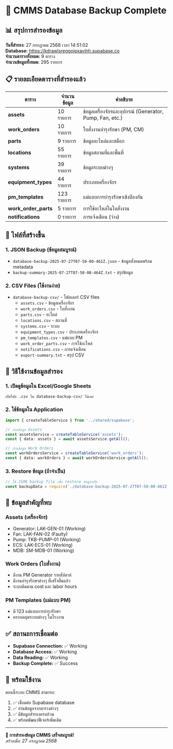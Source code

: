# 💾 CMMS Database Backup Complete

## 📊 สรุปการสำรองข้อมูล

**วันที่สำรอง:** 27 กรกฎาคม 2568 เวลา 14:51:02  
**Database:** https://kdrawlsreggojpxavlnh.supabase.co  
**จำนวนตารางทั้งหมด:** 9 ตาราง  
**จำนวนข้อมูลทั้งหมด:** 295 รายการ  

## 📋 รายละเอียดตารางที่สำรองแล้ว

| ตาราง | จำนวนข้อมูล | คำอธิบาย |
|-------|-------------|----------|
| **assets** | 10 รายการ | ข้อมูลเครื่องจักรและอุปกรณ์ (Generator, Pump, Fan, etc.) |
| **work_orders** | 10 รายการ | ใบสั่งงานบำรุงรักษา (PM, CM) |
| **parts** | 9 รายการ | ข้อมูลอะไหล่และสต็อก |
| **locations** | 55 รายการ | ข้อมูลสถานที่และพื้นที่ |
| **systems** | 39 รายการ | ข้อมูลระบบต่างๆ |
| **equipment_types** | 44 รายการ | ประเภทเครื่องจักร |
| **pm_templates** | 123 รายการ | แม่แบบการบำรุงรักษาเชิงป้องกัน |
| **work_order_parts** | 5 รายการ | การใช้อะไหล่ในใบสั่งงาน |
| **notifications** | 0 รายการ | การแจ้งเตือน (ว่าง) |

## 📁 ไฟล์ที่สร้างขึ้น

### 1. JSON Backup (ข้อมูลสมบูรณ์)
- `database-backup-2025-07-27T07-50-00-461Z.json` - ข้อมูลทั้งหมดพร้อม metadata
- `backup-summary-2025-07-27T07-50-00-464Z.txt` - สรุปข้อมูล

### 2. CSV Files (ใช้งานง่าย)
- `database-backup-csv/` - โฟลเดอร์ CSV files
  - `assets.csv` - ข้อมูลเครื่องจักร
  - `work_orders.csv` - ใบสั่งงาน
  - `parts.csv` - อะไหล่
  - `locations.csv` - สถานที่
  - `systems.csv` - ระบบ
  - `equipment_types.csv` - ประเภทเครื่องจักร
  - `pm_templates.csv` - แม่แบบ PM
  - `work_order_parts.csv` - การใช้อะไหล่
  - `notifications.csv` - การแจ้งเตือน
  - `export-summary.txt` - สรุป CSV

## 🔧 วิธีใช้งานข้อมูลสำรอง

### 1. เปิดดูข้อมูลใน Excel/Google Sheets
```
เปิดไฟล์ .csv ใน database-backup-csv/ ได้เลย
```

### 2. ใช้ข้อมูลใน Application
```typescript
import { createTableService } from '../shared/supabase';

// อ่านข้อมูล Assets
const assetsService = createTableService('assets');
const { data: assets } = await assetsService.getAll();

// อ่านข้อมูล Work Orders  
const workOrdersService = createTableService('work_orders');
const { data: workOrders } = await workOrdersService.getAll();
```

### 3. Restore ข้อมูล (ถ้าจำเป็น)
```javascript
// ใช้ JSON backup file เพื่อ restore ข้อมูลกลับ
const backupData = require('./database-backup-2025-07-27T07-50-00-461Z.json');
```

## 🎯 ข้อมูลสำคัญที่พบ

### Assets (เครื่องจักร)
- Generator: LAK-GEN-01 (Working)
- Fan: LAK-FAN-02 (Faulty) 
- Pump: TKB-PUMP-01 (Working)
- ECS: LAK-ECS-01 (Working)
- MDB: SM-MDB-01 (Working)

### Work Orders (ใบสั่งงาน)
- มีงาน PM Generator รายสัปดาห์
- มีงานบำรุงรักษาต่างๆ ที่เสร็จสิ้นแล้ว
- ระบบติดตาม cost และ labor hours

### PM Templates (แม่แบบ PM)
- มี 123 แม่แบบการบำรุงรักษา
- ครอบคลุมระบบต่างๆ ในโรงงาน

## ✅ สถานะการเชื่อมต่อ

- **Supabase Connection:** ✅ Working
- **Database Access:** ✅ Working  
- **Data Reading:** ✅ Working
- **Backup Complete:** ✅ Success

## 🚀 พร้อมใช้งาน

ตอนนี้ระบบ CMMS สามารถ:
1. ✅ เชื่อมต่อ Supabase database
2. ✅ อ่านข้อมูลจากตารางต่างๆ
3. ✅ มีข้อมูลสำรองครบถ้วน
4. ✅ พร้อมพัฒนาฟีเจอร์เพิ่มเติม

---

**🎉 การสำรองข้อมูล CMMS เสร็จสมบูรณ์!**  
*สร้างเมื่อ: 27 กรกฎาคม 2568*